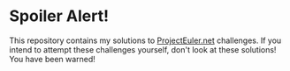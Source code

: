 # Spoiler Alert!
This repository contains my solutions to [ProjectEuler.net](https://projecteuler.net/) challenges. If you intend to attempt these challenges yourself, don't look at these solutions! You have been warned!
